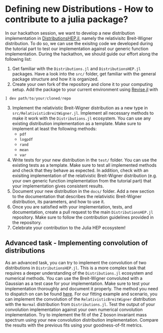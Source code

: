 # Defining new Distributions - How to contribute to a julia package?

In our hackathon session, we want to develop a new distribution implementation in [DistributionsHEP.jl](https://github.com/JuliaHEP/DistributionsHEP.jl), namely the relativisitc Breit-Wigner distribution. To do so, we can use the exisitng code we developed during the tutorial part to test our implementation against our generic function implementation.
During the hackathon, we should guide our effort along the following list:

1. Get familiar with the `Distributions.jl` and `DistributionsHEP.jl` packages. Have a look into the `src/` folder, get familiar with the general package structure and how it is organized. 
2. Create your own fork of the repository and clone it to your computing setup. Add the package to your current environment using [Revise.jl](https://github.com/timholy/Revise.jl) with 
``` julia
] dev path/to/your/cloned/repo
```
3. Implement the relativistic Breit-Wigner distribution as a new type in `src/RelativisticBreitWigner.jl`. Implement all necessary methods to make it work with the `Distributions.jl` ecosystem. You can use any existing distribution implementation as a template. Make sure to implement at least the following methods:
   - `pdf`
   - `logpdf`
   - `rand`
   - `mean`
   - `var`
4. Write tests for your new distribution in the `test/` folder. You can use the existing tests as a template. Make sure to test all implemented methods and check that they behave as expected. In addition, check with an exisiting implementation of the relativistic Breit-Wigner distribution (e.g. your own generic function implementation from the tutorial part) that your implementation gives consistent results.
5. Document your new distribution in the `docs/` folder. Add a new section to the documentation that describes the relativistic Breit-Wigner distribution, its parameters, and how to use it.
6. Once you are satisfied with your implementation, tests, and documentation, create a pull request to the main `DistributionsHEP.jl` repository. Make sure to follow the contribution guidelines provided in the repository.
7. Celebrate your contribution to the Julia HEP ecosystem!


## Advanced task - Implementing convolution of distributions
As an advanced task, you can try to implement the convolution of two distributions in `DistributionsHEP.jl`. This is a more complex task that requires a deeper understanding of the `Distributions.jl` ecosystem and numerical methods. You can use the Breit-Wigner convoluted with a Gaussian as a test case for your implementation. Make sure to test your implementation thoroughly and document it properly. The method you need to dispatch on can be found [here](https://juliastats.org/Distributions.jl/stable/convolution/). For our fitting example and scenario, you can implement the convolution of the `RelativisticBreitWigner` distribution with the `Normal` distribution from `Distributions.jl`. Test the output of your convolution implementation against your own numerical convolution implementation. Try to implement the fit of the Z boson invariant mass spectrum using your new convolution distribution implementation.
Compare the results with the previous fits using your goodness-of-fit metrics.